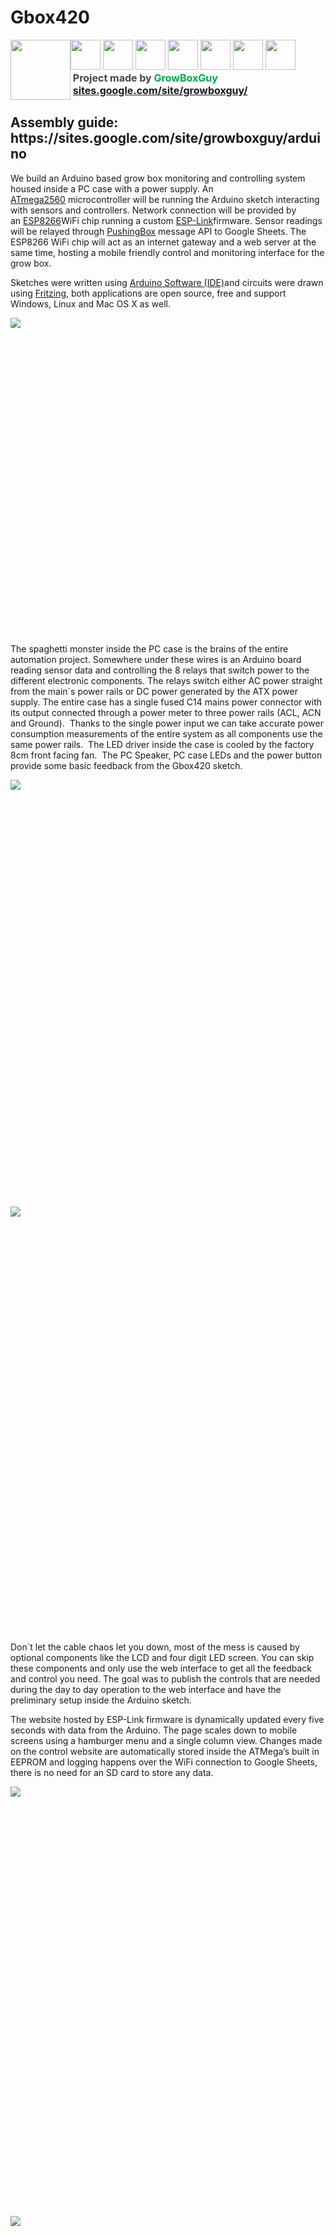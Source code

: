 # Gbox420
<div>
<div><img width="96" height="96" src="https://sites.google.com/site/growboxguy/home/gbox420.png" style="display:inline;float:left" >
<a href="https://www.patreon.com/growboxguy"><img width="48" height="48" src="https://sites.google.com/site/growboxguy/home/patreon.png" style="border:none;margin:0;padding:0px"></a>
<a href="https://www.facebook.com/Gbox420-1495966037151416/"><img width="48" height="48" src="https://sites.google.com/site/growboxguy/home/if_facebook_1807546.png" style="border:none;margin:0;padding:0px"></a>
<a href="https://github.com/growboxguy/Gbox420"><img width="48" height="48" src="https://sites.google.com/site/growboxguy/home/if_github.png" style="border:none;margin:0;padding:0px"></a>
<a href="https://plus.google.com/106380858241253565250"><img width="48" height="48" src="https://sites.google.com/site/growboxguy/home/if_google__1807544.png" style="border:none;margin:0;padding:0px"></a>
<a href="https://www.tumblr.com/blog/growboxguy"><img width="48" height="48" src="https://sites.google.com/site/growboxguy/home/if_tumblr_986957.png" style="border:none;margin:0;padding:0px"></a>
<a href="https://twitter.com/growboxguy"><img width="48" height="48" src="https://sites.google.com/site/growboxguy/home/if_4_939755.png" style="border:none;margin:0;padding:0px"></a>
<a href="mailto:GrowBoxGuy@gmail.com"><img width="48" height="48" src="https://sites.google.com/site/growboxguy/home/if_Android-Gmail_72149%20%281%29.png" style="border:none;margin:0;padding:0px"></a>
</div>
<div style="display:inline!important">
<b style="font-size:16px">
<font color="#444444">&nbsp;Project made by </font>
<font color="#00ab44">GrowBoxGuy</font><br>		
&nbsp;<a href="http://sites.google.com/site/growboxguy/">sites.google.com/site/growboxguy/</a>
</b>
</div>
<h2>Assembly guide: https://sites.google.com/site/growboxguy/arduino</h2>

<span>We build an Arduino based grow box monitoring and controlling system housed inside a PC case with a power supply. An</span> <span class="c2">[ATmega2560](https://www.google.com/url?q=http://ww1.microchip.com/downloads/en/DeviceDoc/Atmel-2549-8-bit-AVR-Microcontroller-ATmega640-1280-1281-2560-2561_datasheet.pdf&sa=D&ust=1557436867103000)</span><span> microcontroller will be running the Arduino sketch interacting with sensors and controllers. Network connection will be provided by an</span><span> </span><span class="c2">[ESP8266](https://www.google.com/url?q=https://en.wikipedia.org/wiki/ESP8266&sa=D&ust=1557436867103000)</span><span>WiFi chip running a custom</span> <span class="c2">[ESP-Link](https://www.google.com/url?q=https://github.com/jeelabs/esp-link&sa=D&ust=1557436867104000)</span><span>firmware. Sensor readings will be relayed through</span> <span class="c2">[PushingBox](https://www.google.com/url?q=https://www.pushingbox.com&sa=D&ust=1557436867104000)</span><span> </span><span class="c1">message API to Google Sheets. The ESP8266 WiFi chip will act as an internet gateway and a web server at the same time, hosting a mobile friendly control and monitoring interface for the grow box.</span>

Sketches were written using</span> <span class="c2">[Arduino Software (IDE)](https://www.google.com/url?q=https://www.arduino.cc/en/Main/Software&sa=D&ust=1557436867105000)</span><span>and circuits were drawn using</span> <span class="c2">[Fritzing](https://www.google.com/url?q=http://fritzing.org/download/&sa=D&ust=1557436867105000)</span><span class="c1">, both applications are open source, free and support Windows, Linux and Mac OS X as well.</span>


<span style="overflow: hidden; display: inline-block; margin: 0.00px 0.00px; border: 0.00px solid #000000; transform: rotate(0.00rad) translateZ(0px); -webkit-transform: rotate(0.00rad) translateZ(0px); width: 1054.50px; height: 507.41px;">![](https://docs.google.com/drawings/d/saJcW0ASTVO8vFDMZu1nxyQ/image?parent=e/2PACX-1vQvYccN7HQagkkiJmnWnC9voV9BdUnlLJpBxkxm6IWhwOkDgnfQMIuEk7P0Qb0XWItQERhsHRpUtETL&rev=1413&h=507&w=1054&ac=1)</span>

<span class="c1">The spaghetti monster inside the PC case is the brains of the entire automation project. Somewhere under these wires is an Arduino board reading sensor data and controlling the 8 relays that switch power to the different electronic components. The relays switch either AC power straight from the main`s power rails or DC power generated by the ATX power supply. The entire case has a single fused C14 mains power connector with its output connected through a power meter to three power rails (ACL, ACN and Ground).  Thanks to the single power input we can take accurate power consumption measurements of the entire system as all components use the same power rails.  The LED driver inside the case is cooled by the factory 8cm front facing fan.  The PC Speaker, PC case LEDs and the power button provide some basic feedback from the Gbox420 sketch.</span>

<span style="overflow: hidden; display: inline-block; margin: 0.00px 0.00px; border: 0.00px solid #000000; transform: rotate(0.00rad) translateZ(0px); -webkit-transform: rotate(0.00rad) translateZ(0px); width: 549.79px; height: 682.50px;">![](https://lh3.googleusercontent.com/e9y-rFPc8If2W5Z5juLdagCr0urQLj4TfkW4uWzxPDSyb6KfVHOG9h0xw6MQ9WEtELTe-3LYpcuaQRmiDkd6ed3pW7L3i3mMmkg_zqmrRy1bDxwCN9RsPy_EliUgisM76YRO_FRe)</span><span style="overflow: hidden; display: inline-block; margin: 0.00px 0.00px; border: 0.00px solid #000000; transform: rotate(0.00rad) translateZ(0px); -webkit-transform: rotate(0.00rad) translateZ(0px); width: 635.53px; height: 682.50px;">![](https://lh4.googleusercontent.com/RZTE4udaQ7hnkIY10PcZOr_TGHFOJUjWyBAaRcIsBgQhoeStVIaGlVLE9Geonj05caztRR6YG7UObNZeMSXJ4W0d3WjsTE9Y4xLs5HLUuIAlBNq2nPJm1Wij-l99i03ZiepUo0ed)</span>

<span class="c1">Don`t let the cable chaos let you down, most of the mess is caused by optional components like the LCD and four digit LED screen. You can skip these components and only use the web interface to get all the feedback and control you need. The goal was to publish the controls that are needed during the day to day operation to the web interface and have the preliminary setup inside the Arduino sketch.</span>

<span class="c1"></span>

<span class="c1">The website hosted by ESP-Link firmware is dynamically updated every five seconds with data from the Arduino. The page scales down to mobile screens using a hamburger menu and a single column view. Changes made on the control website are automatically stored inside the ATMega’s built in EEPROM and logging happens over the WiFi connection to Google Sheets, there is no need for an SD card to store any data.</span>

<span style="overflow: hidden; display: inline-block; margin: 0.00px 0.00px; border: 0.00px solid #000000; transform: rotate(0.00rad) translateZ(0px); -webkit-transform: rotate(0.00rad) translateZ(0px); width: 803.00px; height: 686.44px;">![](https://lh5.googleusercontent.com/YBZSFQHG7XIL12pP1_mnIHm5OGNAJgrJvss1Q2QgynZqEN7CD0ZSjJHjeD0Q0KxcBI2O5H-AXWr4LF8ZX3IRYmBTSU7QYUip2xFkzZ0nNc-c64BDowWr0YfjNwiSYfUsK4-wWVt0)</span><span style="overflow: hidden; display: inline-block; margin: 0.00px 0.00px; border: 0.00px solid #000000; transform: rotate(0.00rad) translateZ(0px); -webkit-transform: rotate(0.00rad) translateZ(0px); width: 393.50px; height: 685.64px;">![](https://lh4.googleusercontent.com/y29-5BetEC6MpipZzAp-3OOuj8gXBweTiPXhGee7n7W1SQoTlQ8IPIZOc-q2PGA09TNw8M8l9j5QGdKKNixstuupOzdVZwcJS7L74Llq-28qCl-hJesifLw-VuMK9UlAyK7qgK8W)</span>

<span>S</span><span class="c1">ome of the external components the automation system interacts with: LED light On-Off state and brightness, Solenoid controlling nutrient spray, Humidity/Light/Temperature sensor box connected via UTP cable, LCD screen,air pump, water level sensor, water temperature sensor, PH and pressure sensor.</span>

<span style="overflow: hidden; display: inline-block; margin: 0.00px 0.00px; border: 0.00px solid #000000; transform: rotate(0.00rad) translateZ(0px); -webkit-transform: rotate(0.00rad) translateZ(0px); width: 704.07px; height: 509.50px;">![](https://lh4.googleusercontent.com/CHxapu5jhHMzV1rhlW00-siykOTa_P02nJXqwVvujX6f8eHKwxPeI1003xZyNGPZLKxnL1Voj6Zx4GJ_tpr6w2ZKW6S1AtGSSYg_CBCvyb-RL3LtK_X_9G2HqOzgKNqoQMX2Fo5p)</span><span style="overflow: hidden; display: inline-block; margin: 0.00px 0.00px; border: 0.00px solid #000000; transform: rotate(0.00rad) translateZ(0px); -webkit-transform: rotate(0.00rad) translateZ(0px); width: 497.74px; height: 509.50px;">![](https://lh6.googleusercontent.com/I7cS2Uqw6lpABQ4xDW5vxk_8ARGARBuKbgcUoK7rcEi3ckCxm9jeZ6Wq63Q59dAb-YkebmKQGfrWWUB2hUYSVjaMCL8aynAylpeehWO546tKcyqveqMmM2DlpeUPOxnKTjAL6HLd)</span>

<span style="overflow: hidden; display: inline-block; margin: 0.00px 0.00px; border: 0.00px solid #000000; transform: rotate(0.00rad) translateZ(0px); -webkit-transform: rotate(0.00rad) translateZ(0px); width: 1205.00px; height: 329.18px;">![](https://lh4.googleusercontent.com/sm6DGjBmjoFprCUpKaRZHSs9zHp02-AHV9m4W50HFU52mTCLlsMUWV_sOzjd-7vA4vSGimh3SiXfgfrzy9_8JV-CxMQ_4S1wJIGZq9Q-dSw09umwLEe_sylMYOVLaakurmRV2Wbm)</span>

<span style="overflow: hidden; display: inline-block; margin: 0.00px 0.00px; border: 0.00px solid #000000; transform: rotate(0.00rad) translateZ(0px); -webkit-transform: rotate(0.00rad) translateZ(0px); width: 798.50px; height: 533.00px;">![](https://lh6.googleusercontent.com/I4_IIxdx_j2UxpmnpCy1s_fFenrXg5kMVe_KMh_U1AbPWqXcofR6aIa8SaUQjurQdFYufx4s0g6J82BRz4pk0gxRsB2QhfGM3TXx_hW2V3lLbvFboR1aaS0EcC87Hjf9qcmmS0Bv)</span><span style="overflow: hidden; display: inline-block; margin: 0.00px 0.00px; border: 0.00px solid #000000; transform: rotate(0.00rad) translateZ(0px); -webkit-transform: rotate(0.00rad) translateZ(0px); width: 405.50px; height: 533.34px;">![](https://lh4.googleusercontent.com/MVYGEJDmEMbd5c2ASiszo83Dq6ytOnJzzOhEau5R_eGkbzOYdz_izdWFkZC5PXIlKR9gdrTymxO6w3eGkVFZqQ3fXysf0yMn0wb2b1EI4MvAdXwSkEmvTficVPh2Ogg5aeNwkhB1)</span>

<span style="overflow: hidden; display: inline-block; margin: 0.00px 0.00px; border: 0.00px solid #000000; transform: rotate(0.00rad) translateZ(0px); -webkit-transform: rotate(0.00rad) translateZ(0px); width: 617.00px; height: 396.36px;">![](https://lh5.googleusercontent.com/J8TGiv1Yx-rHvG-XRU4KpOT4MKVLVPG_epv5y6tCgzsU0kzBcTwtd-JOcDtYiNrBcpNt2g2_2AQx5nhCaGRU2T342fSeNCracKzCOYS3BHQ30oodDhx9Y4Pb4BHUV1C6lqRtqxBU)</span><span style="overflow: hidden; display: inline-block; margin: 0.00px 0.00px; border: 0.00px solid #000000; transform: rotate(0.00rad) translateZ(0px); -webkit-transform: rotate(0.00rad) translateZ(0px); width: 588.00px; height: 395.67px;">![](https://lh6.googleusercontent.com/Ng0xAc79qitv4GV52ntzTsRZvGHYHuYZkeXkcfBP5crXNAPuDqbi_MHnHeMuCZ7v1KV-i6P3wUZKeCI1pgQ3UoTNuVCYII5A1YxiP9I5ZzoHaNasgNgqgOnwxrZe0UmnVze82gz8)</span>

<span class="c1">Logs are displayed using Google Sheets webview, displaying a quick overview, a few historical charts and the raw sensor reading history. The charts displayed below were generated from over 4000 reports sent by the grow box over the course of three months. Charts are updated every 5 minutes by Google, reporting frequency during the test period was once every 30 minutes.</span>

<span style="overflow: hidden; display: inline-block; margin: 0.00px 0.00px; border: 0.00px solid #000000; transform: rotate(0.00rad) translateZ(0px); -webkit-transform: rotate(0.00rad) translateZ(0px); width: 1214.56px; height: 711.50px;">![](https://lh3.googleusercontent.com/UR7qikkgLXghnbFlD7w6zWGOPJRzKyEDwsFL7usSf01Df02GMY4Y7N5fZ5gHhoXzzy2tMzts645AcMl4LYwjE6Q5AfZ1hX93aIj57Ge06OwXzKTjHJ2kYDPwytw3dy3CWT7l_G4k)</span><span style="overflow: hidden; display: inline-block; margin: 0.00px 0.00px; border: 0.00px solid #000000; transform: rotate(0.00rad) translateZ(0px); -webkit-transform: rotate(0.00rad) translateZ(0px); width: 1213.96px; height: 686.50px;">![](https://lh5.googleusercontent.com/zvgDJ5zQdvBvoo497YPcWT2n4Gwp04F_LB-E60ktU3mXiXoN31iMFBdQIQxrjDNRwJ6T4sHlD1D5CpTry9J1orO4Bu931K5TRAlWAP_4iqNLwCfzO1RmXIVL29qKHFasfA1uRqS4)</span>

<span style="overflow: hidden; display: inline-block; margin: 0.00px 0.00px; border: 0.00px solid #000000; transform: rotate(0.00rad) translateZ(0px); -webkit-transform: rotate(0.00rad) translateZ(0px); width: 1210.50px; height: 689.30px;">![](https://lh5.googleusercontent.com/vzipvarhPI2gwyJMhyYQqQjmJYrz9EstjQ_J-ZJrS1L_vB1x2bqHdIffx1XfR7UboQpf-DHFxBpaX1ct_vSz3rR6UfAIAbsXindUi-Q3zFrcHdruOBzcCUS4cpUqj5kuNOe-9yRT)</span><span style="overflow: hidden; display: inline-block; margin: 0.00px 0.00px; border: 0.00px solid #000000; transform: rotate(0.00rad) translateZ(0px); -webkit-transform: rotate(0.00rad) translateZ(0px); width: 1209.96px; height: 630.50px;">![](https://lh5.googleusercontent.com/7fmeolSBmyEGQh6wugsgYgoETHOGYhcxbmew39wXH5oorD4k08p1v8L8Z2itLAd0teYy6IMQkucjDe7JY6oWW0IiAYvRk9k4yxTJZ2mX4YzeBtNhq278aPvFExfHkQRbehFGHdV3)</span><span style="overflow: hidden; display: inline-block; margin: 0.00px 0.00px; border: 0.00px solid #000000; transform: rotate(0.00rad) translateZ(0px); -webkit-transform: rotate(0.00rad) translateZ(0px); width: 1208.00px; height: 480.59px;">![](https://lh4.googleusercontent.com/UIWt7YfQLP55jp858UyG9Wtn4x-EdM39zeuHiyHamYyLG62Ggzuv_oMmiPUYTW7xVS0SHY6km5_idvAh9m1PuFVRF6UeuhWccXozCGQnhY0m2iwhu3OTjfZ0JM3njVsn7K5TIzS4)</span>

<span style="overflow: hidden; display: inline-block; margin: 0.00px 0.00px; border: 0.00px solid #000000; transform: rotate(0.00rad) translateZ(0px); -webkit-transform: rotate(0.00rad) translateZ(0px); width: 519.00px; height: 543.42px;">![](https://lh6.googleusercontent.com/0T6WkkkxakhOLfwABSQAFEPV7aIqQ4RegBP81PgTyWfAZoMNllFfL9T2vd9DEkz7Htcs4PYBQLz_NudCEiekZg5lDHlGL0DFYzzFttGdSmPxT_M_mzrVjH5DzgF_8PQkno5GfNRG)</span>

<div>

<span class="c1"></span>

</div>

</div>

